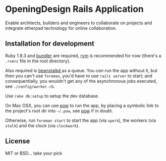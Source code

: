 OpeningDesign Rails Application
===============================

Enable architects, builders and engineers to collaborate on projects
and integrate etherpad technology for online collaboration.

## Installation for development

Ruby 1.9.3 and [bundler](http://gembundler.com/) are required,
[rvm](https://rvm.io/) is recommended for now (there's a `.rvmrc` file in the
root directory).

Also required is [ beanstalkd ](http://kr.github.com/beanstalkd/) as a queue.
You *can* run the app without it, but then you can't use `foreman`, you'd have
to use `rails server` to start; and consequentially, you wouldn't get any of
the asynchronous jobs executed, see `./config/worker.rb`.

Use `rake db:setup` to setup the dev database.

On Mac OSX, you can use [pow](http://pow.cx/manual.html) to run the app, by
placing a symbolic link to the project's root dir into `~/.pow`, see
[pow](http://pow.cx/manual.html) if in doubt.

Otherwise, run `foreman start` to start the app (via `spork`), the workers (via
`stalk`) and the clock (via `clockwork`).

## License

MIT or BSD... take your pick
